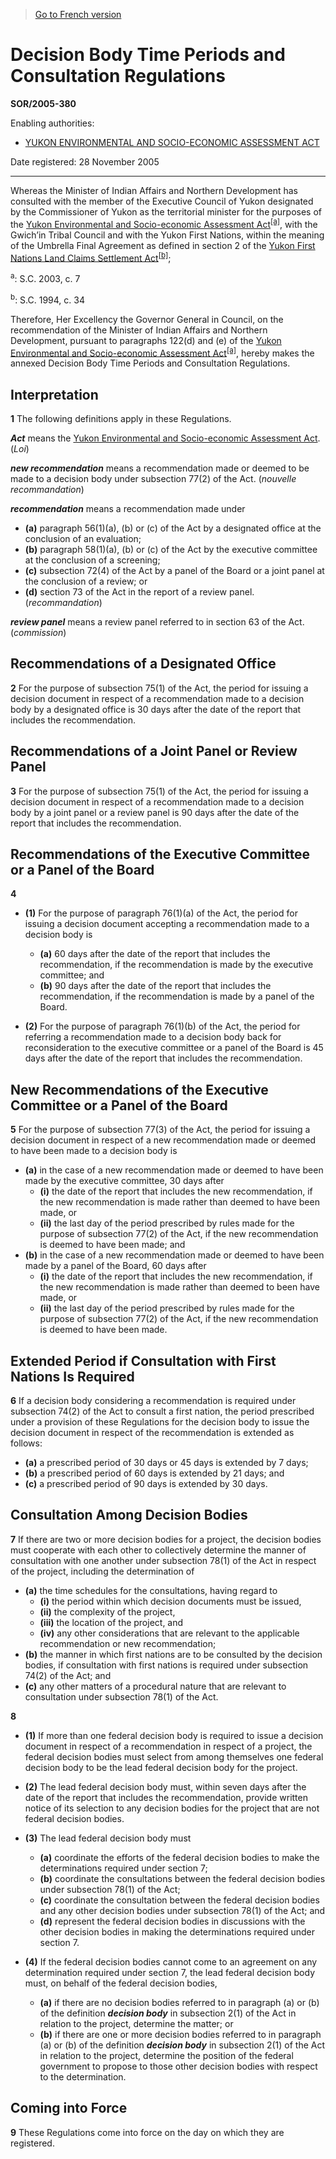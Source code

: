 > [Go to French version](/fr/Règlements/Décrets,%20ordonnances%20et%20règlements%20statutaires/2005/380.md)

# Decision Body Time Periods and Consultation Regulations

**SOR/2005-380**

Enabling authorities: 
- [YUKON ENVIRONMENTAL AND SOCIO-ECONOMIC ASSESSMENT ACT](/en/Acts/Statutes%20of%20Canada/2003/c.%207.md)

Date registered: 28 November 2005

----------

Whereas the Minister of Indian Affairs and Northern Development has consulted with the member of the Executive Council of Yukon designated by the Commissioner of Yukon as the territorial minister for the purposes of the [Yukon Environmental and Socio-economic Assessment Act](/en/Acts/Statutes%20of%20Canada/2003/c.%207.md)<sup><a href='#footnotea_e'>[a]</a></sup>, with the Gwich’in Tribal Council and with the Yukon First Nations, within the meaning of the Umbrella Final Agreement as defined in section 2 of the [Yukon First Nations Land Claims Settlement Act](/en/Acts/Statutes%20of%20Canada/1994/c.%2034.md)<sup><a href='#footnoteb_e'>[b]</a></sup>;

<a name='footnotea_e'><sup>a</sup></a>: S.C. 2003, c. 7<br />

<a name='footnoteb_e'><sup>b</sup></a>: S.C. 1994, c. 34<br />

Therefore, Her Excellency the Governor General in Council, on the recommendation of the Minister of Indian Affairs and Northern Development, pursuant to paragraphs 122(d) and (e) of the [Yukon Environmental and Socio-economic Assessment Act](/en/Acts/Statutes%20of%20Canada/2003/c.%207.md)<sup><a href='#footnotea_e'>[a]</a></sup>, hereby makes the annexed Decision Body Time Periods and Consultation Regulations.




## Interpretation


**1** The following definitions apply in these Regulations.

***Act*** means the [Yukon Environmental and Socio-economic Assessment Act](/en/Acts/Statutes%20of%20Canada/2003/c.%207.md). (*Loi*)

***new recommendation*** means a recommendation made or deemed to be made to a decision body under subsection 77(2) of the Act. (*nouvelle recommandation*)

***recommendation*** means a recommendation made under
- **(a)** paragraph 56(1)(a), (b) or (c) of the Act by a designated office at the conclusion of an evaluation;
- **(b)** paragraph 58(1)(a), (b) or (c) of the Act by the executive committee at the conclusion of a screening;
- **(c)** subsection 72(4) of the Act by a panel of the Board or a joint panel at the conclusion of a review; or
- **(d)** section 73 of the Act in the report of a review panel. (*recommandation*)

***review panel*** means a review panel referred to in section 63 of the Act. (*commission*)




## Recommendations of a Designated Office


**2** For the purpose of subsection 75(1) of the Act, the period for issuing a decision document in respect of a recommendation made to a decision body by a designated office is 30 days after the date of the report that includes the recommendation.




## Recommendations of a Joint Panel or Review Panel


**3** For the purpose of subsection 75(1) of the Act, the period for issuing a decision document in respect of a recommendation made to a decision body by a joint panel or a review panel is 90 days after the date of the report that includes the recommendation.




## Recommendations of the Executive Committee or a Panel of the Board


**4** 

- **(1)** For the purpose of paragraph 76(1)(a) of the Act, the period for issuing a decision document accepting a recommendation made to a decision body is
	- **(a)** 60 days after the date of the report that includes the recommendation, if the recommendation is made by the executive committee; and
	- **(b)** 90 days after the date of the report that includes the recommendation, if the recommendation is made by a panel of the Board.

- **(2)** For the purpose of paragraph 76(1)(b) of the Act, the period for referring a recommendation made to a decision body back for reconsideration to the executive committee or a panel of the Board is 45 days after the date of the report that includes the recommendation.




## New Recommendations of the Executive Committee or a Panel of the Board


**5** For the purpose of subsection 77(3) of the Act, the period for issuing a decision document in respect of a new recommendation made or deemed to have been made to a decision body is
- **(a)** in the case of a new recommendation made or deemed to have been made by the executive committee, 30 days after
	- **(i)** the date of the report that includes the new recommendation, if the new recommendation is made rather than deemed to have been made, or
	- **(ii)** the last day of the period prescribed by rules made for the purpose of subsection 77(2) of the Act, if the new recommendation is deemed to have been made; and
- **(b)** in the case of a new recommendation made or deemed to have been made by a panel of the Board, 60 days after
	- **(i)** the date of the report that includes the new recommendation, if the new recommendation is made rather than deemed to been have made, or
	- **(ii)** the last day of the period prescribed by rules made for the purpose of subsection 77(2) of the Act, if the new recommendation is deemed to have been made.




## Extended Period if Consultation with First Nations Is Required


**6** If a decision body considering a recommendation is required under subsection 74(2) of the Act to consult a first nation, the period prescribed under a provision of these Regulations for the decision body to issue the decision document in respect of the recommendation is extended as follows:
- **(a)** a prescribed period of 30 days or 45 days is extended by 7 days;
- **(b)** a prescribed period of 60 days is extended by 21 days; and
- **(c)** a prescribed period of 90 days is extended by 30 days.




## Consultation Among Decision Bodies


**7** If there are two or more decision bodies for a project, the decision bodies must cooperate with each other to collectively determine the manner of consultation with one another under subsection 78(1) of the Act in respect of the project, including the determination of
- **(a)** the time schedules for the consultations, having regard to
	- **(i)** the period within which decision documents must be issued,
	- **(ii)** the complexity of the project,
	- **(iii)** the location of the project, and
	- **(iv)** any other considerations that are relevant to the applicable recommendation or new recommendation;
- **(b)** the manner in which first nations are to be consulted by the decision bodies, if consultation with first nations is required under subsection 74(2) of the Act; and
- **(c)** any other matters of a procedural nature that are relevant to consultation under subsection 78(1) of the Act.



**8** 

- **(1)** If more than one federal decision body is required to issue a decision document in respect of a recommendation in respect of a project, the federal decision bodies must select from among themselves one federal decision body to be the lead federal decision body for the project.

- **(2)** The lead federal decision body must, within seven days after the date of the report that includes the recommendation, provide written notice of its selection to any decision bodies for the project that are not federal decision bodies.

- **(3)** The lead federal decision body must
	- **(a)** coordinate the efforts of the federal decision bodies to make the determinations required under section 7;
	- **(b)** coordinate the consultations between the federal decision bodies under subsection 78(1) of the Act;
	- **(c)** coordinate the consultation between the federal decision bodies and any other decision bodies under subsection 78(1) of the Act; and
	- **(d)** represent the federal decision bodies in discussions with the other decision bodies in making the determinations required under section 7.

- **(4)** If the federal decision bodies cannot come to an agreement on any determination required under section 7, the lead federal decision body must, on behalf of the federal decision bodies,
	- **(a)** if there are no decision bodies referred to in paragraph (a) or (b) of the definition ***decision body*** in subsection 2(1) of the Act in relation to the project, determine the matter; or
	- **(b)** if there are one or more decision bodies referred to in paragraph (a) or (b) of the definition ***decision body*** in subsection 2(1) of the Act in relation to the project, determine the position of the federal government to propose to those other decision bodies with respect to the determination.




## Coming into Force


**9** These Regulations come into force on the day on which they are registered.



